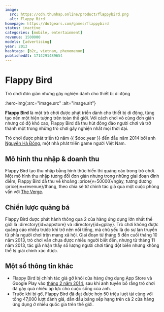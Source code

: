 ```yaml
---
image:
  src: https://cdn.thunhap.online/product/flappybird.png
  alt: Flappy Bird
homepage: https://dotgears.com/games/flappybird
status: inactive
categories: [mobile, entertainment]
revenue: 1500000
models: [advertising]
year: 2013
hashtags: [b2c, vietnam, phenomenon]
publishedAt: 1714291489654
---
```


# Flappy Bird

Trò chơi đơn giản nhưng gây nghiện dành cho thiết bị di động

:hero-img{:src="image.src" :alt="image.alt"}

__Flappy Bird__ là một trò chơi được phát triển dành cho thiết bị di động, từng tạo nên một hiện tượng trên toàn thế giới. Với cách chơi vô cùng đơn giản nhưng có độ khó cao, Flappy Bird đã thu hút đông đảo người chơi và trở thành một trong những trò chơi gây nghiện nhất mọi thời đại.

Trò chơi được phát triển từ năm {{ $doc.year }} đến đầu năm 2014 bởi anh [Nguyễn Hà Đông](https://twitter.com/dongatory), một nhà phát triển game người Việt Nam.

## Mô hình thu nhập & doanh thu

Flappy Bird tạo thu nhập bằng hình thức hiển thị quảng cáo trong trò chơi. Một mô hình thu nhập tương đối đơn giản nhưng trong những giai đoạn đỉnh điểm, Flappy Bird đã thu về khoảng :price{v=50000}/ngày, tương đương :price{:v=revenue}/tháng, theo chia sẻ từ chính tác giả qua một cuộc phỏng vấn với [The Verge](https://www.theverge.com/2014/2/5/5383708/flappy-bird-revenue-50-k-per-day-dong-nguyen-interview).

## Chiến lược quảng bá

Flappy Bird được phát hành thông qua 2 của hàng ứng dụng lớn nhất thế giới là :directory{id=appstore} và :directory{id=gplay}. Trò chơi không được quảng cáo nhiều trước khi trở nên nổi tiếng, mà chủ yếu là do sự lan truyền từ phía người chơi trên mạng xã hội. Giai đoạn từ tháng 5 đến cuối tháng 10 năm 2013, trò chơi vẫn chưa được nhiều người biết đến, nhưng từ tháng 11 năm 2013, tác giả nhận thấy số lượng người chơi tăng đột biến nhưng không thể lý giải chính xác được.

## Một số thông tin khác

- Flappy Bird bị chính tác giả gỡ khỏi cửa hàng ứng dụng App Store và Google Play vào [tháng 2 năm 2014](https://twitter.com/dongatory/status/432227971173068800), sau khi anh tuyên bố rằng trò chơi đã gây quá nhiều áp lực cho cuộc sống của anh.
- Trước khi bị gỡ, Flappy Bird đã đạt được hơn 50 triệu lượt tải cùng với tổng 47,000 lượt đánh giá, dẫn đầu bảng xếp hạng trên cả 2 cửa hàng ứng dụng ở nhiều quốc gia trên thế giới.
